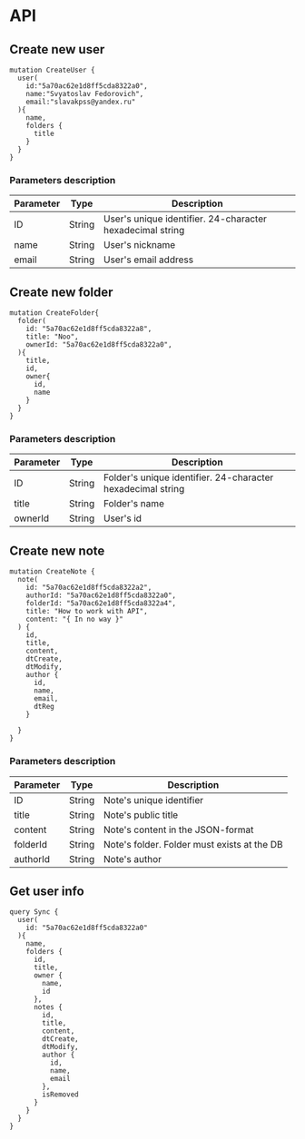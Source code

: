 # API

## Create new user
```
mutation CreateUser {
  user(
    id:"5a70ac62e1d8ff5cda8322a0",
    name:"Svyatoslav Fedorovich",
    email:"slavakpss@yandex.ru"
  ){
    name,
    folders {
      title
    }
  }
}
```
### Parameters description

| Parameter | Type | Description |
| -- | -- | -- |
| ID | String | User's unique identifier. 24-character hexadecimal string |
| name | String | User's nickname |
| email | String | User's email address |

## Create new folder
```
mutation CreateFolder{
  folder(
    id: "5a70ac62e1d8ff5cda8322a8",
    title: "Noo",
    ownerId: "5a70ac62e1d8ff5cda8322a0",
  ){
    title,
    id,
    owner{
      id,
      name
    }
  }
}
```
### Parameters description

| Parameter | Type | Description |
| -- | -- | -- |
| ID | String | Folder's unique identifier. 24-character hexadecimal string |
| title | String | Folder's name |
| ownerId | String | User's id |

## Create new note
```
mutation CreateNote {
  note(
    id: "5a70ac62e1d8ff5cda8322a2",
    authorId: "5a70ac62e1d8ff5cda8322a0", 
    folderId: "5a70ac62e1d8ff5cda8322a4", 
    title: "How to work with API",
    content: "{ In no way }"
  ) {
    id,
    title,
    content,
    dtCreate,
    dtModify,
    author {
      id,
      name,
      email,
      dtReg
    }
    
  }
}
```
### Parameters description

| Parameter | Type | Description |
| -- | -- | -- |
| ID | String | Note's unique identifier |
| title | String | Note's public title |
| content | String | Note's content in the JSON-format |
| folderId | String | Note's folder. Folder must exists at the DB |
| authorId | String | Note's author |

## Get user info
```
query Sync {
  user(
    id: "5a70ac62e1d8ff5cda8322a0"
  ){
    name,
    folders {
      id, 
      title,
      owner {
        name,
        id
      },
      notes {
        id,
        title,
        content,
        dtCreate,
        dtModify,
        author {
          id,
          name,
          email
        },
        isRemoved
      }
    }
  }
}
```

